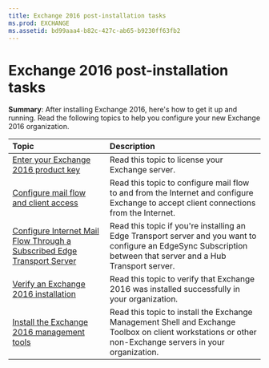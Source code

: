 ```yaml
---
title: Exchange 2016 post-installation tasks
ms.prod: EXCHANGE
ms.assetid: bd99aaa4-b82c-427c-ab65-b9230ff63fb2
---
```



# Exchange 2016 post-installation tasks
 **Summary**: After installing Exchange 2016, here's how to get it up and running.
Read the following topics to help you configure your new Exchange 2016 organization.
  
    
    



|**Topic**|**Description**|
|:-----|:-----|
| [Enter your Exchange 2016 product key](enter-your-exchange-2016-product-key.md) <br/> |Read this topic to license your Exchange server.  <br/> |
| [Configure mail flow and client access](configure-mail-flow-and-client-access.md) <br/> |Read this topic to configure mail flow to and from the Internet and configure Exchange to accept client connections from the Internet.  <br/> |
| [Configure Internet Mail Flow Through a Subscribed Edge Transport Server](http://technet.microsoft.com/library/d12ea770-99ce-4ab4-a373-96f2554641fa.aspx) <br/> |Read this topic if you're installing an Edge Transport server and you want to configure an EdgeSync Subscription between that server and a Hub Transport server.  <br/> |
| [Verify an Exchange 2016 installation](verify-an-exchange-2016-installation.md) <br/> |Read this topic to verify that Exchange 2016 was installed successfully in your organization.  <br/> |
| [Install the Exchange 2016 management tools](install-the-exchange-2016-management-tools.md) <br/> |Read this topic to install the Exchange Management Shell and Exchange Toolbox on client workstations or other non-Exchange servers in your organization.  <br/> |
   

